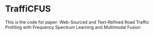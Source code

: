# TraffiCFUS

This is the code for paper: Web-Sourced and Text-Refined Road Traffic Profiling with Frequency Spectrum Learning and Multimodal Fusion